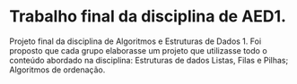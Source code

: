 # Trabalho final da disciplina de AED1.
Projeto final da disciplina de Algoritmos e Estruturas de Dados 1.
Foi proposto que cada grupo elaborasse um projeto que utilizasse todo o conteúdo abordado na disciplina: Estruturas de dados Listas, Filas e Pilhas; Algoritmos de ordenação.
